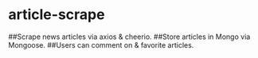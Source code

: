 # article-scrape

##Scrape news articles via axios &amp; cheerio.
##Store articles in Mongo via Mongoose.
##Users can comment on &amp; favorite articles.
